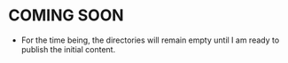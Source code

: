# COMING SOON
- For the time being, the directories will remain empty until I am ready to publish the initial content.
